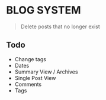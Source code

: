 # BLOG SYSTEM


> Delete posts that no longer exist




## Todo

* Change tags
* Dates
* Summary View / Archives
* Single Post View
* Comments
* Tags
